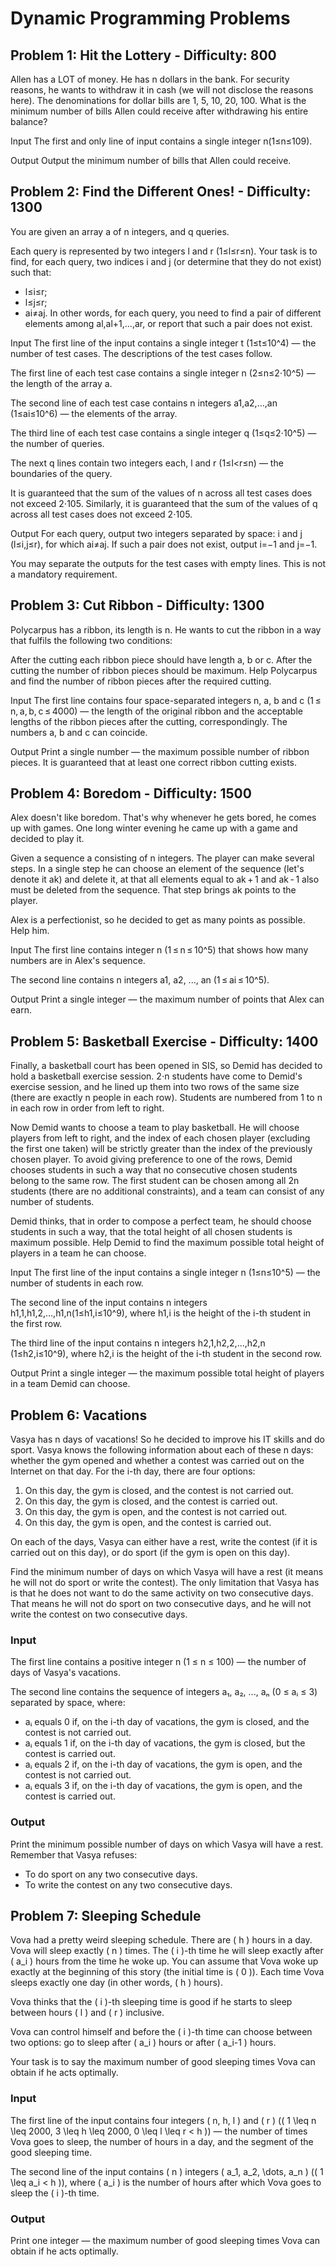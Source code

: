 # Dynamic Programming Problems

## Problem 1: Hit the Lottery - Difficulty: 800
Allen has a LOT of money. He has n
dollars in the bank. For security reasons, he wants to withdraw it in cash (we will not disclose the reasons here). The denominations for dollar bills are 1, 5, 10, 20, 100. 
What is the minimum number of bills Allen could receive after withdrawing his entire balance?

Input
The first and only line of input contains a single integer n(1≤n≤109).

Output
Output the minimum number of bills that Allen could receive.

## Problem 2: Find the Different Ones! - Difficulty: 1300
You are given an array a of n integers, and q queries.

Each query is represented by two integers l and r (1≤l≤r≤n). Your task is to find, for each query, two indices i and j (or determine that they do not exist) such that:
- l≤i≤r;
- l≤j≤r;
- ai≠aj.
In other words, for each query, you need to find a pair of different elements among al,al+1,…,ar, or report that such a pair does not exist.

Input
The first line of the input contains a single integer t (1≤t≤10^4) — the number of test cases. The descriptions of the test cases follow.

The first line of each test case contains a single integer n (2≤n≤2⋅10^5) — the length of the array a.

The second line of each test case contains n integers a1,a2,…,an (1≤ai≤10^6) — the elements of the array.

The third line of each test case contains a single integer q (1≤q≤2⋅10^5) — the number of queries.

The next q lines contain two integers each, l and r (1≤l<r≤n) — the boundaries of the query.

It is guaranteed that the sum of the values of n across all test cases does not exceed 2⋅105. Similarly, it is guaranteed that the sum of the values of q across all test cases does not exceed 2⋅105.

Output
For each query, output two integers separated by space: i and j (l≤i,j≤r), for which ai≠aj. If such a pair does not exist, output i=−1 and j=−1.

You may separate the outputs for the test cases with empty lines. This is not a mandatory requirement.

## Problem 3: Cut Ribbon - Difficulty: 1300
Polycarpus has a ribbon, its length is n. He wants to cut the ribbon in a way that fulfils the following two conditions:

After the cutting each ribbon piece should have length a, b or c.
After the cutting the number of ribbon pieces should be maximum.
Help Polycarpus and find the number of ribbon pieces after the required cutting.

Input
The first line contains four space-separated integers n, a, b and c (1 ≤ n, a, b, c ≤ 4000) — the length of the original ribbon and the acceptable lengths of the ribbon pieces after the cutting, correspondingly. The numbers a, b and c can coincide.

Output
Print a single number — the maximum possible number of ribbon pieces. It is guaranteed that at least one correct ribbon cutting exists.

## Problem 4: Boredom - Difficulty: 1500
Alex doesn't like boredom. That's why whenever he gets bored, he comes up with games. One long winter evening he came up with a game and decided to play it.

Given a sequence a consisting of n integers. The player can make several steps. In a single step he can choose an element of the sequence (let's denote it ak) and delete it, at that all elements equal to ak + 1 and ak - 1 also must be deleted from the sequence. That step brings ak points to the player.

Alex is a perfectionist, so he decided to get as many points as possible. Help him.

Input
The first line contains integer n (1 ≤ n ≤ 10^5) that shows how many numbers are in Alex's sequence.

The second line contains n integers a1, a2, ..., an (1 ≤ ai ≤ 10^5).

Output
Print a single integer — the maximum number of points that Alex can earn.

## Problem 5: Basketball Exercise - Difficulty: 1400
Finally, a basketball court has been opened in SIS, so Demid has decided to hold a basketball exercise session. 2⋅n students have come to Demid's exercise session, and he lined up them into two rows of the same size (there are exactly n people in each row). Students are numbered from 1 to n in each row in order from left to right.

Now Demid wants to choose a team to play basketball. He will choose players from left to right, and the index of each chosen player (excluding the first one taken) will be strictly greater than the index of the previously chosen player. To avoid giving preference to one of the rows, Demid chooses students in such a way that no consecutive chosen students belong to the same row. The first student can be chosen among all 2n students (there are no additional constraints), and a team can consist of any number of students.

Demid thinks, that in order to compose a perfect team, he should choose students in such a way, that the total height of all chosen students is maximum possible. Help Demid to find the maximum possible total height of players in a team he can choose.

Input
The first line of the input contains a single integer n (1≤n≤10^5) — the number of students in each row.

The second line of the input contains n integers h1,1,h1,2,…,h1,n(1≤h1,i≤10^9), where h1,i is the height of the i-th student in the first row.

The third line of the input contains n integers h2,1,h2,2,…,h2,n (1≤h2,i≤10^9), where h2,i is the height of the i-th student in the second row.

Output
Print a single integer — the maximum possible total height of players in a team Demid can choose.

## Problem 6: Vacations
Vasya has n days of vacations! So he decided to improve his IT skills and do sport. Vasya knows the following information about each of these n days: whether the gym opened and whether a contest was carried out on the Internet on that day. For the i-th day, there are four options:

1. On this day, the gym is closed, and the contest is not carried out.
2. On this day, the gym is closed, and the contest is carried out.
3. On this day, the gym is open, and the contest is not carried out.
4. On this day, the gym is open, and the contest is carried out.

On each of the days, Vasya can either have a rest, write the contest (if it is carried out on this day), or do sport (if the gym is open on this day).

Find the minimum number of days on which Vasya will have a rest (it means he will not do sport or write the contest). The only limitation that Vasya has is that he does not want to do the same activity on two consecutive days. That means he will not do sport on two consecutive days, and he will not write the contest on two consecutive days.

### Input
The first line contains a positive integer n (1 ≤ n ≤ 100) — the number of days of Vasya's vacations.

The second line contains the sequence of integers a₁, a₂, ..., aₙ (0 ≤ aᵢ ≤ 3) separated by space, where:

- aᵢ equals 0 if, on the i-th day of vacations, the gym is closed, and the contest is not carried out.
- aᵢ equals 1 if, on the i-th day of vacations, the gym is closed, but the contest is carried out.
- aᵢ equals 2 if, on the i-th day of vacations, the gym is open, and the contest is not carried out.
- aᵢ equals 3 if, on the i-th day of vacations, the gym is open, and the contest is carried out.

### Output
Print the minimum possible number of days on which Vasya will have a rest. Remember that Vasya refuses:
- To do sport on any two consecutive days.
- To write the contest on any two consecutive days.

## Problem 7: Sleeping Schedule

Vova had a pretty weird sleeping schedule. There are \( h \) hours in a day. Vova will sleep exactly \( n \) times. The \( i \)-th time he will sleep exactly after \( a_i \) hours from the time he woke up. You can assume that Vova woke up exactly at the beginning of this story (the initial time is \( 0 \)). Each time Vova sleeps exactly one day (in other words, \( h \) hours).

Vova thinks that the \( i \)-th sleeping time is good if he starts to sleep between hours \( l \) and \( r \) inclusive.

Vova can control himself and before the \( i \)-th time can choose between two options: go to sleep after \( a_i \) hours or after \( a_i-1 \) hours.

Your task is to say the maximum number of good sleeping times Vova can obtain if he acts optimally.

### Input
The first line of the input contains four integers \( n, h, l \) and \( r \) (\( 1 \leq n \leq 2000, 3 \leq h \leq 2000, 0 \leq l \leq r < h \)) — the number of times Vova goes to sleep, the number of hours in a day, and the segment of the good sleeping time.

The second line of the input contains \( n \) integers \( a_1, a_2, \dots, a_n \) (\( 1 \leq a_i < h \)), where \( a_i \) is the number of hours after which Vova goes to sleep the \( i \)-th time.

### Output
Print one integer — the maximum number of good sleeping times Vova can obtain if he acts optimally.
